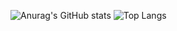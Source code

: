 ![Anurag's GitHub stats](https://github-readme-stats.vercel.app/api?username=Eowiin&show_icons=true&theme=merko)
![Top Langs](https://github-readme-stats.vercel.app/api/top-langs/?username=Eowiin&size_weight=0.5&count_weight=0.5&langs_count=8&layout=compact)
